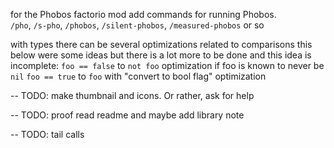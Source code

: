 
for the Phobos factorio mod add commands for running Phobos.\
`/pho`, `/s-pho`, `/phobos`, `/silent-phobos`, `/measured-phobos` or so

with types there can be several optimizations related to comparisons
this below were some ideas but there is a lot more to be done and this idea is incomplete:
`foo == false` to `not foo` optimization if foo is known to never be `nil`
`foo == true` to `foo` with "convert to bool flag" optimization

-- TODO: make thumbnail and icons. Or rather, ask for help

-- TODO: proof read readme and maybe add library note

-- TODO: tail calls
